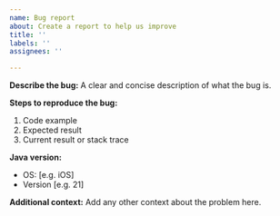 ```yaml
---
name: Bug report
about: Create a report to help us improve
title: ''
labels: ''
assignees: ''

---
```


**Describe the bug:**
A clear and concise description of what the bug is.

**Steps to reproduce the bug:**
1. Code example
2. Expected result
3. Current result or stack trace

**Java version:**
 - OS: [e.g. iOS]
 - Version [e.g. 21]

**Additional context:**
Add any other context about the problem here.
